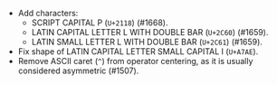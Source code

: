 * Add characters:
  - SCRIPT CAPITAL P (`U+2118`) (#1668).
  - LATIN CAPITAL LETTER L WITH DOUBLE BAR (`U+2C60`) (#1659).
  - LATIN SMALL LETTER L WITH DOUBLE BAR (`U+2C61`) (#1659).
* Fix shape of LATIN CAPITAL LETTER SMALL CAPITAL I (`U+A7AE`).
* Remove ASCII caret (`^`) from operator centering, as it is usually considered asymmetric (#1507).
